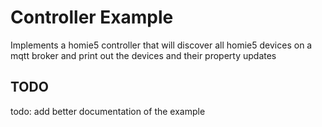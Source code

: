 # Controller Example

Implements a homie5 controller that will discover all homie5 devices on a mqtt broker and print out the devices and their property updates

## TODO

todo: add better documentation of the example
